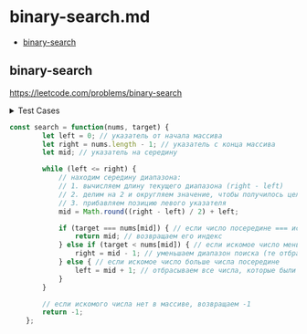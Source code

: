 # binary-search.md

+ [binary-search](#binary-search)

## binary-search

https://leetcode.com/problems/binary-search

<details><summary>Test Cases</summary><blockquote>

``` javascript
    // [7], target = 3
    // -1

    // [-10, 5, 8, 13, 400], target = 8
    // 2
```

</blockquote></details>

``` javascript
const search = function(nums, target) {
        let left = 0; // указатель от начала массива
        let right = nums.length - 1; // указатель с конца массива
        let mid; // указатель на середину

        while (left <= right) {
            // находим середину диапазона:
            // 1. вычисляем длину текущего диапазона (right - left)
            // 2. делим на 2 и округляем значение, чтобы получилось целое число (Math.round((right - left) / 2))
            // 3. прибавляем позицию левого указателя
            mid = Math.round((right - left) / 2) + left;

            if (target === nums[mid]) { // если число посередине === искомому числу
                return mid; // возвращаем его индекс
            } else if (target < nums[mid]) { // если искомое число меньше числа посередине
                right = mid - 1; // уменьшаем диапазон поиска (те отбрасываем все числа, которые были правее середины)
            } else { // если искомое число больше числа посередине
                left = mid + 1; // отбрасываем все числа, которые были левее середины
            }
        }

        // если искомого числа нет в массиве, возвращаем -1
        return -1;
    };
```
